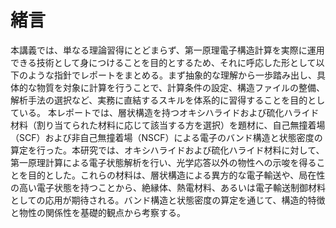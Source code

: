 # 緒言

本講義では、単なる理論習得にとどまらず、第一原理電子構造計算を実際に運用できる技術として身につけることを目的とするため、それに呼応した形として以下のような指針でレポートをまとめる。まず抽象的な理解から一歩踏み出し、具体的な物質を対象に計算を行うことで、計算条件の設定、構造ファイルの整備、解析手法の選択など、実務に直結するスキルを体系的に習得することを目的としている。
本レポートでは、層状構造を持つオキシハライドおよび硫化ハライド材料（割り当てられた材料に応じて該当する方を選択）を題材に、自己無撞着場（SCF）および非自己無撞着場（NSCF）による電子のバンド構造と状態密度の算定を行った。本研究では、オキシハライドおよび硫化ハライド材料に対して、第一原理計算による電子状態解析を行い、光学応答以外の物性への示唆を得ることを目的とした。これらの材料は、層状構造による異方的な電子輸送や、局在性の高い電子状態を持つことから、絶縁体、熱電材料、あるいは電子輸送制御材料としての応用が期待される。バンド構造と状態密度の算定を通じて、構造的特徴と物性の関係性を基礎的観点から考察する。